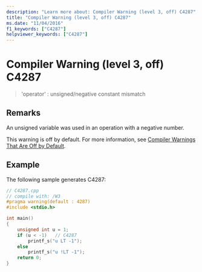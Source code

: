 ```yaml
---
description: "Learn more about: Compiler Warning (level 3, off) C4287"
title: "Compiler Warning (level 3, off) C4287"
ms.date: "11/04/2016"
f1_keywords: ["C4287"]
helpviewer_keywords: ["C4287"]
---
```

# Compiler Warning (level 3, off) C4287

> 'operator' : unsigned/negative constant mismatch

## Remarks

An unsigned variable was used in an operation with a negative number.

This warning is off by default. For more information, see [Compiler Warnings That Are Off by Default](../../preprocessor/compiler-warnings-that-are-off-by-default.md).

## Example

The following sample generates C4287:

```cpp
// C4287.cpp
// compile with: /W3
#pragma warning(default : 4287)
#include <stdio.h>

int main()
{
    unsigned int u = 1;
    if (u < -1)   // C4287
        printf_s("u LT -1");
    else
        printf_s("u !LT -1");
    return 0;
}
```
